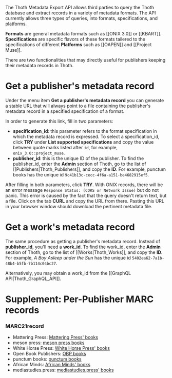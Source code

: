 The Thoth Metadata Export API allows third parties to query the Thoth database and extract records in a variety of metadata formats. The API currently allows three types of queries, into formats, specifications, and platforms. 

**Formats** are general metadata formats such as [[ONIX 3.0]] or [[KBART]]. **Specifications** are specific flavors of these formats tailered to the specifications of different **Platforms** such as [[OAPEN]] and [[Project Muse]].

There are two functionalities that may directly useful for publishers keeping their metadata records in Thoth.

# Get a publisher's metadata record

Under the menu item **Get a publisher's metadata record** you can generate a stable URL that will always point to a file containing the publisher's metadata record in a specified specification of a format.

In order to generate this link, fill in two parameters:
* **specification_id**: this parameter refers to the format specification in which the metadata record is expressed. To select a specification_id, click **TRY** under **List supported specifications** and copy the value between quote marks listed after `id`, for example, `onix_3.0::project_muse`.
* **publisher_id**: this is the unique ID of the publisher. To find the publisher_id, enter the **Admin** section of Thoth, go to the list of [[Publishers|Thoth_Publishers]], and copy the **ID**. For example, punctum books has the unique id `9c41b13c-cecc-4f6a-a151-be4682915ef5`.

After filling in both parameters, click **TRY**. With ONIX records, there will be an error message `Response Status: (CORS or Network Issue)` but do not panic. This error is caused by the fact that the query doesn't return text, but a file. Click on the tab **CURL** and copy the URL from there. Pasting this URL in your browser window should download the pertinent metadata file.

# Get a work's metadata record

The same procedure as getting a publisher's metadata record. Instead of **publisher_id**, you'll need a **work_id**. To find the work_id, enter the **Admin** section of Thoth, go to the list of [[Works|Thoth_Works]], and copy the **ID**. For example, *A Boy Asleep under the Sun* has the unique id `5402ea62-7a1b-48b4-b5fb-7b114c04bc27`.

Alternatively, you may obtain a work_id from the [[GraphQL API|Thoth_GraphQL_API]].

# Supplement: Per-Publisher MARC records

### MARC21record

* Mattering Press: [Mattering Press' books](https://export.thoth.pub/specifications/marc21record%3A%3Athoth/publisher/17d701c1-307e-4228-83ca-d8e90d7b87a6)
* meson press: [meson press books](https://export.thoth.pub/specifications/marc21record%3A%3Athoth/publisher/f0ae98da-c433-45b8-af3f-5c709ad0221b)
* White Horse Press: [White Horse Press' books](https://export.thoth.pub/specifications/marc21record%3A%3Athoth/publisher/ba67afbb-2b43-4ef8-b1cc-d7333706d54e)
* Open Book Publishers: [OBP books](https://export.thoth.pub/specifications/marc21record%3A%3Athoth/publisher/85fd969a-a16c-480b-b641-cb9adf979c3b)
* punctum books: [punctum books](https://export.thoth.pub/specifications/marc21record%3A%3Athoth/publisher/9c41b13c-cecc-4f6a-a151-be4682915ef5)
* African Minds: [African Minds' books](https://export.thoth.pub/specifications/marc21record%3A%3Athoth/publisher/b61217e4-3134-4bfe-8695-30e047ed3f57)
* mediastudies.press: [mediastudies.press' books](https://export.thoth.pub/specifications/marc21record%3A%3Athoth/publisher/4ab3bec2-c491-46d4-8731-47a5d9b33cc5)

